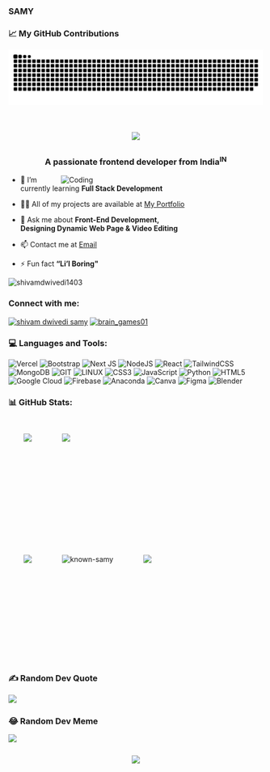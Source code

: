 ###  SAMY



### 📈 My GitHub Contributions
<img alt="snake eating my contributions" src="https://raw.githubusercontent.com/known-samy/known-samy/output/github-contribution-grid-snake-dark.svg?palette=github-dark" />


<h1 align="center">
<img src="https://readme-typing-svg.herokuapp.com/?font=Righteous&size=35&center=true&vCenter=true&width=500&height=70&duration=4000&lines=Hi+There!+👋;+I'm+Shivam+Dwivedi+!;" />
<h3 align="center">A passionate frontend developer from India<sup>IN</sup></h3>
<img align="right" alt="Coding" width="400" src="final_main.png">



- 🌱 I’m currently learning **Full Stack Development**

- 👨‍💻 All of my projects are available at [My Portfolio](https://www.shivamdwivedi.in/)

- 💬 Ask me about **Front-End Development,<br> Designing Dynamic Web Page & Video Editing**

- 📫 Contact me at [Email](contactsamy11@gmail.com)

- ⚡ Fun fact **“Li’l Boring"**

<p align="left"> <img src="https://komarev.com/ghpvc/?username=shivamdwivedi1403&label=Profile%20views&color=ED7014&style=flat" alt="shivamdwivedi1403" /> </p>

<h3 align="left">Connect with me:</h3>
<p align="left">
<a href="https://linkedin.com/in/shivam dwivedi samy" target="blank"><img align="center" src="https://raw.githubusercontent.com/rahuldkjain/github-profile-readme-generator/master/src/images/icons/Social/linked-in-alt.svg" alt="shivam dwivedi samy" height="30" width="40" /></a>
<a href="https://instagram.com/brain_games01" target="blank"><img align="center" src="https://raw.githubusercontent.com/rahuldkjain/github-profile-readme-generator/master/src/images/icons/Social/instagram.svg" alt="brain_games01" height="30" width="40" /></a>
</p>

<h3 align="left">💻 Languages and Tools:</h3>

![Vercel](https://img.shields.io/badge/vercel-%23000000.svg?style=for-the-badge&logo=vercel&logoColor=white) ![Bootstrap](https://img.shields.io/badge/bootstrap-%238511FA.svg?style=for-the-badge&logo=bootstrap&logoColor=white) ![Next JS](https://img.shields.io/badge/Next-black?style=for-the-badge&logo=next.js&logoColor=white) ![NodeJS](https://img.shields.io/badge/node.js-6DA55F?style=for-the-badge&logo=node.js&logoColor=white) ![React](https://img.shields.io/badge/react-%2320232a.svg?style=for-the-badge&logo=react&logoColor=%2361DAFB) ![TailwindCSS](https://img.shields.io/badge/tailwindcss-%2338B2AC.svg?style=for-the-badge&logo=tailwind-css&logoColor=white)  ![MongoDB](https://img.shields.io/badge/MongoDB-%234ea94b.svg?style=for-the-badge&logo=mongodb&logoColor=white) ![GIT](https://img.shields.io/badge/Git-fc6d26?style=for-the-badge&logo=git&logoColor=white) ![LINUX](https://img.shields.io/badge/Linux-FCC624?style=for-the-badge&logo=linux&logoColor=black)
![CSS3](https://img.shields.io/badge/css3-%231572B6.svg?style=for-the-badge&logo=css3&logoColor=white) ![JavaScript](https://img.shields.io/badge/javascript-%23323330.svg?style=for-the-badge&logo=javascript&logoColor=%23F7DF1E) ![Python](https://img.shields.io/badge/python-3670A0?style=for-the-badge&logo=python&logoColor=ffdd54) ![HTML5](https://img.shields.io/badge/html5-%23E34F26.svg?style=for-the-badge&logo=html5&logoColor=white) ![Google Cloud](https://img.shields.io/badge/Google%20Cloud-%234285F4.svg?style=for-the-badge&logo=google-cloud&logoColor=white) ![Firebase](https://img.shields.io/badge/firebase-%23039BE5.svg?style=for-the-badge&logo=firebase) ![Anaconda](https://img.shields.io/badge/Anaconda-%2344A833.svg?style=for-the-badge&logo=anaconda&logoColor=white) ![Canva](https://img.shields.io/badge/Canva-%2300C4CC.svg?style=for-the-badge&logo=Canva&logoColor=white) 	![Figma](https://img.shields.io/badge/figma-%23F24E1E.svg?style=for-the-badge&logo=figma&logoColor=white) ![Blender](https://img.shields.io/badge/blender-%23F5792A.svg?style=for-the-badge&logo=blender&logoColor=white)






<!-- ===================SAMY'S COMPONENTS======================= -->

<h3 align="left">📊 GitHub Stats:</h3>

<div align="center">
  <div style="display: flex;">
    <img style="margin: 30px" height=180 src="https://github-readme-stats.vercel.app/api/top-langs?username=known-samy&show_icons=true&locale=en&layout=compact&theme=codeSTACKr"&alt="shivamdwivedi1403" />
    <img style="margin: 30px" height=180 src="https://github-profile-summary-cards.vercel.app/api/cards/repos-per-language?username=known-samy&theme=codeSTACKr" />
  </div>
</div>

<div align="center">
  <div style="display: flex;">
    <img style="margin: 30px" height=180 src="https://github-readme-stats.vercel.app/api?username=known-samy&count_private=true&show_icons=true&theme=codeSTACKr"&alt="shivamdwivedi1403" /> 
    <img style="margin: 30px" height=180  src="https://github-readme-streak-stats.herokuapp.com/?user=known-samy&theme=codeSTACKr" alt="known-samy" />
    <img style="margin: 30px" height=180 src="https://github-profile-summary-cards.vercel.app/api/cards/profile-details?username=known-samy&theme=codeSTACKr" />

  </div>
</div>






<!-- =======================QUOTES====================== -->

<!--
<div align="center">
  <div style="display: flex align="center;">
    ### 😂 Random Dev Meme
    <img src='https://randommeme-five.vercel.app/' style="height: 400px;"/>
    ### 😂 Random Dev Meme
    <img src='[https://randommeme-five.vercel.app/](https://quotes-github-readme.vercel.app/api?type=vetical&theme=radical' style="height: 400px;"/>
  </div>
</div>
-->
### ✍️ Random Dev Quote
![](https://quotes-github-readme.vercel.app/api?type=vetical&theme=radical)

### 😂 Random Dev Meme
<img src='https://randommeme-five.vercel.app/' style="height: 400px;"/>


<!--
## 🏆 GitHub Trophies
![](https://github-profile-trophy.vercel.app/?username=known-samy&theme=codeSTACKr&no-frame=false&no-bg=true&margin-w=4)
-->

<h3 align="center">
    <img src="https://readme-typing-svg.herokuapp.com/?font=Righteous&size=25&center=true&vCenter=true&width=500&height=70&duration=4000&lines=Thanks+for+visiting!+✌️;+Shoot+me+a+message+on+Linkedin!;I'm+always+down+to+collab+:)">
</h3>









